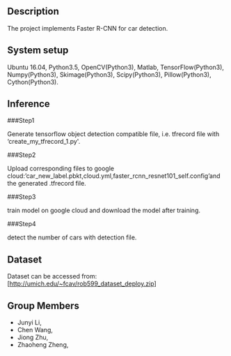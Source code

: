 ## Description

The project implements Faster R-CNN for car detection.


## System setup

Ubuntu 16.04, Python3.5, OpenCV(Python3), Matlab, TensorFlow(Python3),
Numpy(Python3), Skimage(Python3), Scipy(Python3), Pillow(Python3), Cython(Python3).

## Inference

###Step1

Generate tensorflow object detection compatible file, i.e. tfrecord file with ‘create_my_tfrecord_1.py'.

###Step2

Upload corresponding files to google cloud:’car_new_label.pbkt,cloud.yml,faster_rcnn_resnet101_self.config’and the generated .tfrecord file.

###Step3

train model on google cloud and download the model after training.

###Step4

detect the number of cars with detection file.

## Dataset

 Dataset can be accessed from: [http://umich.edu/~fcav/rob599_dataset_deploy.zip]

## Group Members

* Junyi Li,
* Chen Wang,
* Jiong Zhu,
* Zhaoheng Zheng,
